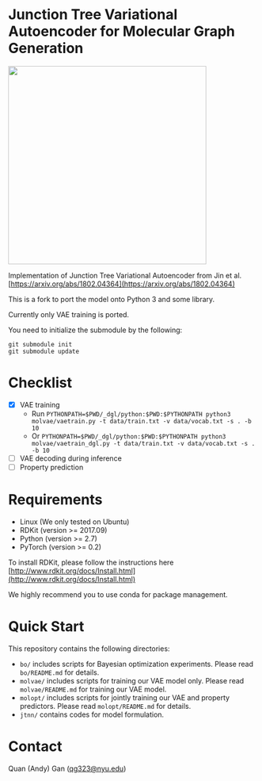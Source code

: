 # Junction Tree Variational Autoencoder for Molecular Graph Generation

<img src="https://github.com/wengong-jin/icml18-jtnn/blob/master/paradigm.png" width="400">

Implementation of Junction Tree Variational Autoencoder from Jin et al. [https://arxiv.org/abs/1802.04364](https://arxiv.org/abs/1802.04364)

This is a fork to port the model onto Python 3 and some library.

Currently only VAE training is ported.

You need to initialize the submodule by the following:

```
git submodule init
git submodule update
```

# Checklist

- [x] VAE training
  * Run `PYTHONPATH=$PWD/_dgl/python:$PWD:$PYTHONPATH python3 molvae/vaetrain.py -t data/train.txt -v data/vocab.txt -s . -b 10`
  * Or `PYTHONPATH=$PWD/_dgl/python:$PWD:$PYTHONPATH python3 molvae/vaetrain_dgl.py -t data/train.txt -v data/vocab.txt -s . -b 10`
- [ ] VAE decoding during inference
- [ ] Property prediction

# Requirements
* Linux (We only tested on Ubuntu)
* RDKit (version >= 2017.09)
* Python (version >= 2.7)
* PyTorch (version >= 0.2)

To install RDKit, please follow the instructions here [http://www.rdkit.org/docs/Install.html](http://www.rdkit.org/docs/Install.html)

We highly recommend you to use conda for package management.

# Quick Start
This repository contains the following directories:
* `bo/` includes scripts for Bayesian optimization experiments. Please read `bo/README.md` for details.
* `molvae/` includes scripts for training our VAE model only. Please read `molvae/README.md` for training our VAE model.
* `molopt/` includes scripts for jointly training our VAE and property predictors. Please read `molopt/README.md` for details.
* `jtnn/` contains codes for model formulation.

# Contact
Quan (Andy) Gan (qg323@nyu.edu)
